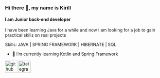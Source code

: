 ### Hi there 👋, my name is Kirill
#### I am Junior back-end developer
I have been learning Java for a while and now I am looking for a job to gain practical skills on real projects

Skills: JAVA | SPRING FRAMEWORK | HIBERNATE | SQL

- 🌱 I’m currently learning Kotlin and Spring Framework 


[<img src='https://cdn.jsdelivr.net/npm/simple-icons@3.0.1/icons/github.svg' alt='github' height='40'>](https://github.com/SEINBEVR)  [<img src='https://cdn.jsdelivr.net/npm/simple-icons@3.0.1/icons/telegram.svg' alt='telegram' height='40'>](https://t.me/KVasilev)  

